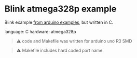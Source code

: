 # Blink atmega328p example

Blink example [from arduino examples](https://docs.arduino.cc/built-in-examples/basics/Blink/#code), but written in C.

language: C
hardware: atmega328p

> :warning: code and Makefile was written for arduino uno R3 SMD

> :warning: Makefile includes hard coded port name

